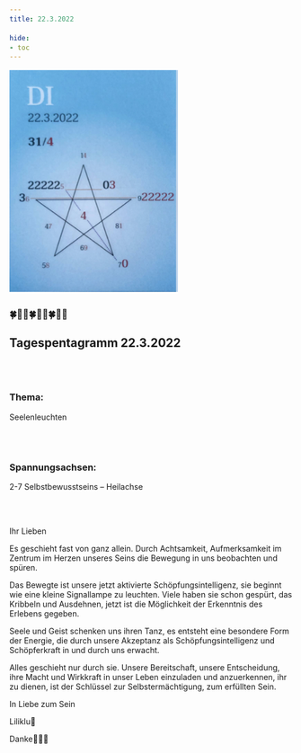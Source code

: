 ```yaml
---
title: 22.3.2022

hide:
- toc
---
```



<style>
img {
  width: 300px;
  max-width: 99%
}
</style>

![](../img/2022-03-22.png)

### 🍀🦋💚🍀🦋💚🍀🦋💚
## **Tagespentagramm 22.3.2022**

<br><br>

### **Thema:**
Seelenleuchten

<br><br>

### **Spannungsachsen:**
2-7 Selbstbewusstseins –
       Heilachse

<br><br>


Ihr Lieben

Es geschieht fast von ganz allein. Durch Achtsamkeit, Aufmerksamkeit im Zentrum im Herzen unseres Seins die Bewegung in uns beobachten und spüren.

Das Bewegte ist unsere jetzt aktivierte Schöpfungsintelligenz, sie beginnt wie eine kleine Signallampe zu leuchten. Viele haben sie schon gespürt, das Kribbeln und Ausdehnen, jetzt ist die Möglichkeit der Erkenntnis des Erlebens gegeben.

Seele und Geist schenken uns ihren Tanz, es entsteht eine besondere Form der Energie, die durch unsere Akzeptanz als Schöpfungsintelligenz und Schöpferkraft in und durch uns erwacht.

Alles geschieht nur durch sie. Unsere Bereitschaft, unsere Entscheidung, ihre Macht und Wirkkraft in unser Leben einzuladen und anzuerkennen, ihr zu dienen, ist der Schlüssel zur Selbstermächtigung, zum erfüllten Sein.

In Liebe zum Sein

Liliklu🦋

Danke💃🕺💚
